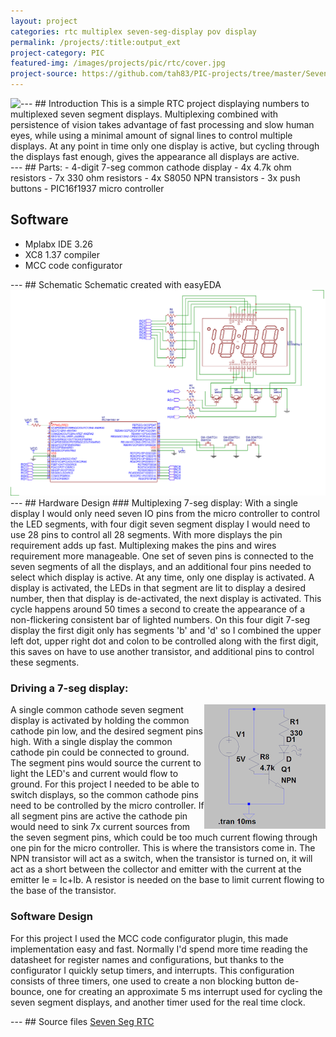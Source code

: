 ```yaml
---
layout: project
categories: rtc multiplex seven-seg-display pov display
permalink: /projects/:title:output_ext
project-category: PIC
featured-img: /images/projects/pic/rtc/cover.jpg
project-source: https://github.com/tah83/PIC-projects/tree/master/Seven_Seg_RTC.X
---
```


<div class="projects-scroll" id="intro" markdown="1">
---
## Introduction
<img src="{{ page.featured-img }}" class="img-fluid mr-3" style="float:left; max-width:15rem;"/>
This is a simple RTC project displaying numbers to multiplexed seven segment displays. Multiplexing combined with persistence of vision takes advantage of fast processing and slow human eyes, while using a minimal amount of signal lines to control multiple displays. At any point in time only one display is active, but cycling through the displays fast enough, gives the appearance all displays are active.
</div>

<div class="projects-scroll" id="parts" markdown="1">
---
## Parts:
- 4-digit 7-seg common cathode display
- 4x 4.7k ohm resistors
- 7x 330 ohm resistors
- 4x S8050 NPN transistors
- 3x push buttons
- PIC16f1937 micro controller


## Software
- Mplabx IDE 3.26
- XC8 1.37 compiler
- MCC code configurator
</div>

<div class="projects-scroll" id="schematic" markdown="1">
---
## Schematic
Schematic created with easyEDA
<img src="/images/projects/pic/rtc/sch.png" class="img-fluid"/>
</div>

<div class="projects-scroll" id="design" markdown="1">
---
## Hardware Design
### Multiplexing 7-seg display:
With a single display I would only need seven IO pins from the micro controller to control the LED segments, with four digit seven segment display I would need to use 28 pins to control all 28 segments. With more displays the pin requirement adds up fast. Multiplexing makes the pins and wires requirement more manageable. One set of seven pins is connected to the seven segments of all the displays, and an additional four pins needed to select which display is active. At any time, only one display is activated. A display is activated, the LEDs in that segment are lit to display a desired number, then that display is de-activated, the next display is activated. This cycle happens around 50 times a second to create the appearance of a non-flickering consistent bar of lighted numbers.
On this four digit 7-seg display the first digit only has segments 'b' and 'd' so I combined the upper left dot, upper right dot and colon to be controlled along with the first digit, this saves on have to use another transistor, and additional pins to control these segments.

### Driving a 7-seg display:
<img src="/images/projects/pic/rtc/npn-cir.png" class="img-fluid" style="float:right; max-width:15rem;"/>
A single common cathode seven segment display is activated by holding the common cathode pin low, and the desired segment pins high. With a single display the common cathode pin could be connected to ground. The segment pins would source the current to light the LED's and current would flow to ground. For this project I needed to be able to switch displays, so the common cathode pins need to be controlled by the micro controller. If all segment pins are active the cathode pin would need to sink 7x current sources from the seven segment pins, which could be too much current flowing through one pin for the micro controller. This is where the transistors come in. The NPN transistor will act as a switch, when the transistor is turned on, it will act as a short between the collector and emitter with the current at the emitter Ie = Ic+Ib. A resistor is needed on the base to limit current flowing to the base of the transistor.

### Software Design
For this project I used the MCC code configurator plugin, this made implementation easy and fast.  Normally I'd spend more time reading the datasheet for register names and configurations, but thanks to the configurator I quickly setup timers, and interrupts. This configuration consists of three timers, one used to create a non blocking button de-bounce, one for creating an approximate 5 ms interrupt used for cycling the seven segment displays, and another timer used for the real time clock.
</div>

<div class="projects-scroll" id="sources" markdown="1">
---
## Source files
<a href="{{ page.project-source }}">Seven Seg RTC</a>
</div>
